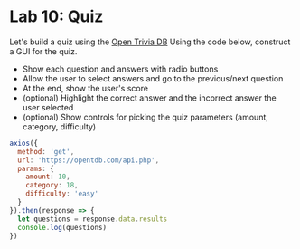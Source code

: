 

# Lab 10: Quiz

Let's build a quiz using the [Open Trivia DB](https://opentdb.com/) Using the code below, construct a GUI for the quiz.
- Show each question and answers with radio buttons
- Allow the user to select answers and go to the previous/next question
- At the end, show the user's score
- (optional) Highlight the correct answer and the incorrect answer the user selected
- (optional) Show controls for picking the quiz parameters (amount, category, difficulty)

```javascript
axios({
  method: 'get',
  url: 'https://opentdb.com/api.php',
  params: {
    amount: 10,
    category: 18,
    difficulty: 'easy'
  }
}).then(response => {
  let questions = response.data.results
  console.log(questions)
})
```